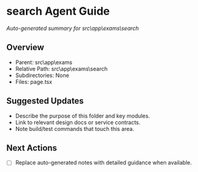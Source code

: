 ﻿# search Agent Guide
*Auto-generated summary for src\app\exams\search*

## Overview
- Parent: src\app\exams
- Relative Path: src\app\exams\search
- Subdirectories: None
- Files: page.tsx

## Suggested Updates
- Describe the purpose of this folder and key modules.
- Link to relevant design docs or service contracts.
- Note build/test commands that touch this area.

## Next Actions
- [ ] Replace auto-generated notes with detailed guidance when available.
